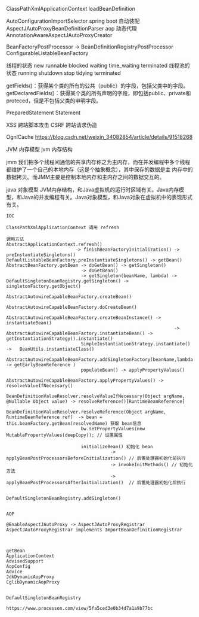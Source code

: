 ClassPathXmlApplicationContext
loadBeanDefinition

AutoConfigurationImportSelector  spring boot 自动装配
AspectJAutoProxyBeanDefinitionParser aop 动态代理
AnnotationAwareAspectJAutoProxyCreator

BeanFactoryPostProcessor  -> BeanDefinitionRegistryPostProcessor
ConfigurableListableBeanFactory

线程的状态
new runnable blocked waiting  time_waiting terminated 
线程池的状态
running shutdown stop tidying terminated 

getFields()：获得某个类的所有的公共（public）的字段，包括父类中的字段。 
getDeclaredFields()：获得某个类的所有声明的字段，即包括public、private和proteced，但是不包括父类的申明字段。


PreparedStatement
Statement

XSS 跨站脚本攻击
CSRF 跨站请求伪造

OgnlCache 
https://blog.csdn.net/weixin_34082854/article/details/91518268

JVM 内存模型
jvm 内存结构


jmm 
我们把多个线程间通信的共享内存称之为主内存，而在并发编程中多个线程都维护了一个自己的本地内存（这是个抽象概念），其中保存的数据是主
内存中的数据拷贝。而JMM主要是控制本地内存和主内存之间的数据交互的。

java 对象模型
JVM内存结构，和Java虚拟机的运行时区域有关。Java内存模型，和Java的并发编程有关。Java对象模型，和Java对象在虚拟机中的表现形式有关。





```
IOC 

ClassPathXmlApplicationContext 调用 refresh

调用方法
AbstractApplicationContext.refresh()
                          -> finishBeanFactoryInitialization() -> preInstantiateSingletons()
DefaultListableBeanFactory.preInstantiateSingletons() -> getBean()
AbstractBeanFactory.getBean -> doGetBean() -> getSingleton()
                            -> doGetBean()
                            -> getSingleton(beanName, lambda) -> DefaultSingletonBeanRegistry.getSingleton() -> singletonFactory.getObject()
                            AbstractAutowireCapableBeanFactory.createBean()
                            AbstractAutowireCapableBeanFactory.doCreateBean()
                            AbstractAutowireCapableBeanFactory.createBeanInstance() -> instantiateBean()
                                                               ->  AbstractAutowireCapableBeanFactory.instantiateBean() -> getInstantiationStrategy().instantiate()
                            SimpleInstantiationStrategy.instantiate()   ->   BeanUtils.instantiateClass()
                            AbstractAutowireCapableBeanFactory.addSingletonFactory(beanName,lambda -> getEarlyBeanReference )
                            populateBean() -> applyPropertyValues()
                            AbstractAutowireCapableBeanFactory.applyPropertyValues() -> resolveValueIfNecessary()
                                         BeanDefinitionValueResolver.resolveValueIfNecessary(Object argName, @Nullable Object value) -> resolveReference()[RuntimeBeanReference]
                                         BeanDefinitionValueResolver.resolveReference(Object argName, RuntimeBeanReference ref)  -> bean = this.beanFactory.getBean(resolvedName) 获取 bean信息
                            bw.setPropertyValues(new MutablePropertyValues(deepCopy)); // 设置属性
 
                            initializeBean() 初始化 bean
                                       -> applyBeanPostProcessorsBeforeInitialization() // 后置处理器初始化前执行
                                       -> invokeInitMethods() // 初始化方法 
                                       -> applyBeanPostProcessorsAfterInitialization()  // 后置处理器初始化后执行
                                       
                            DefaultSingletonBeanRegistry.addSingleton()                  


```


```
AOP 

@EnableAspectJAutoProxy -> AspectJAutoProxyRegistrar
AspectJAutoProxyRegistrar implements ImportBeanDefinitionRegistrar

```

```


getBean
ApplicationContext 
AdvisedSupport
AopConfig 
Advice
JdkDynamicAopProxy
CglibDynamicAopProxy


DefaultSingletonBeanRegistry

https://www.processon.com/view/5fa5ced3e0b34d7a1a9b77bc

```


